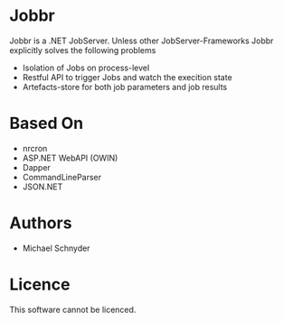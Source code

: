 # Jobbr
Jobbr is a .NET JobServer. Unless other JobServer-Frameworks Jobbr explicitly solves the following problems
* Isolation of Jobs on process-level
* Restful API to trigger Jobs and watch the execition state
* Artefacts-store for both job parameters and job results
 
# Based On
* nrcron
* ASP.NET WebAPI (OWIN)
* Dapper
* CommandLineParser
* JSON.NET

# Authors
* Michael Schnyder

# Licence
This software cannot be licenced.
